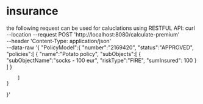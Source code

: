 # insurance
the following request can be used for caluclations using RESTFUL API:
curl --location --request POST 'http://localhost:8080/calculate-premium' \
--header 'Content-Type: application/json' \
--data-raw '{
    "PolicyModel":{
        "number":"2169420",
        "status":"APPROVED",
        "policies":[
            {
                "name":"Potato policy",
                "subObjects":[
                    {
                        "subObjectName":"socks - 100 eur",
                        "riskType":"FIRE",
                        "sumInsured": 100
                    }
                ]
            }
            
        ]
    }
}'
